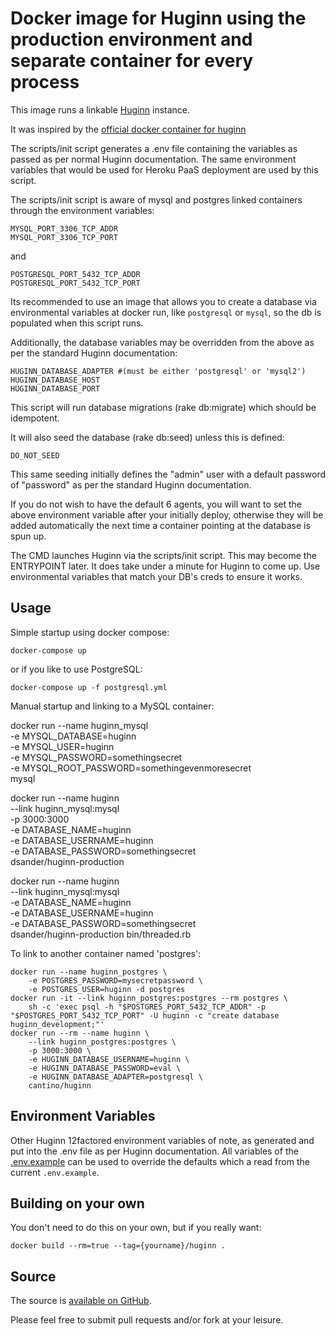 Docker image for Huginn using the production environment and separate container for every process
=================================================

This image runs a linkable [Huginn](https://github.com/cantino/huginn) instance.

It was inspired by the [official docker container for huginn](https://registry.hub.docker.com/u/cantino/huginn)

The scripts/init script generates a .env file containing the variables as passed as per normal Huginn documentation.
The same environment variables that would be used for Heroku PaaS deployment are used by this script.

The scripts/init script is aware of mysql and postgres linked containers through the environment variables:

    MYSQL_PORT_3306_TCP_ADDR
    MYSQL_PORT_3306_TCP_PORT

and

    POSTGRESQL_PORT_5432_TCP_ADDR
    POSTGRESQL_PORT_5432_TCP_PORT

Its recommended to use an image that allows you to create a database via environmental variables at docker run, like `postgresql` or `mysql`, so the db is populated when this script runs.

Additionally, the database variables may be overridden from the above as per the standard Huginn documentation:

    HUGINN_DATABASE_ADAPTER #(must be either 'postgresql' or 'mysql2')
    HUGINN_DATABASE_HOST
    HUGINN_DATABASE_PORT

This script will run database migrations (rake db:migrate) which should be idempotent.

It will also seed the database (rake db:seed) unless this is defined:

    DO_NOT_SEED

This same seeding initially defines the "admin" user with a default password of "password" as per the standard Huginn documentation.

If you do not wish to have the default 6 agents, you will want to set the above environment variable after your initially deploy, otherwise they will be added automatically the next time a container pointing at the database is spun up.

The CMD launches Huginn via the scripts/init script. This may become the ENTRYPOINT later.  It does take under a minute for Huginn to come up.  Use environmental variables that match your DB's creds to ensure it works.

## Usage

Simple startup using docker compose:

    docker-compose up

or if you like to use PostgreSQL:

    docker-compose up -f postgresql.yml

Manual startup and linking to a MySQL container:

docker run --name huginn_mysql \
    -e MYSQL_DATABASE=huginn \
    -e MYSQL_USER=huginn \
    -e MYSQL_PASSWORD=somethingsecret \
    -e MYSQL_ROOT_PASSWORD=somethingevenmoresecret \
    mysql

docker run --name huginn \
    --link huginn_mysql:mysql \
    -p 3000:3000 \
    -e DATABASE_NAME=huginn \
    -e DATABASE_USERNAME=huginn \
    -e DATABASE_PASSWORD=somethingsecret \
    dsander/huginn-production

docker run --name huginn \
    --link huginn_mysql:mysql \
    -e DATABASE_NAME=huginn \
    -e DATABASE_USERNAME=huginn \
    -e DATABASE_PASSWORD=somethingsecret \
    dsander/huginn-production bin/threaded.rb


To link to another container named 'postgres':

    docker run --name huginn_postgres \
        -e POSTGRES_PASSWORD=mysecretpassword \
        -e POSTGRES_USER=huginn -d postgres
    docker run -it --link huginn_postgres:postgres --rm postgres \
        sh -c 'exec psql -h "$POSTGRES_PORT_5432_TCP_ADDR" -p "$POSTGRES_PORT_5432_TCP_PORT" -U huginn -c "create database huginn_development;"'
    docker run --rm --name huginn \
        --link huginn_postgres:postgres \
        -p 3000:3000 \
        -e HUGINN_DATABASE_USERNAME=huginn \
        -e HUGINN_DATABASE_PASSWORD=eval \
        -e HUGINN_DATABASE_ADAPTER=postgresql \
        cantino/huginn


## Environment Variables

Other Huginn 12factored environment variables of note, as generated and put into the .env file as per Huginn documentation. All variables of the [.env.example](https://github.com/cantino/huginn/blob/master/.env.example) can be used to override the defaults which a read from the current `.env.example`.

## Building on your own

You don't need to do this on your own, but if you really want:

    docker build --rm=true --tag={yourname}/huginn .

## Source

The source is [available on GitHub](https://github.com/dsander/docker-huginn-production/).

Please feel free to submit pull requests and/or fork at your leisure.


